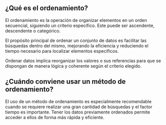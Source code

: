 ## ¿Qué es el ordenamiento?

El ordenamiento es la operación de organizar elementos en un orden secuencial, siguiendo un criterio específico. Este puede ser ascendente, descendente o categórico.

El propósito principal de ordenar un conjunto de datos es facilitar las búsquedas dentro del mismo, mejorando la eficiencia y reduciendo el tiempo necesario para localizar elementos específicos.

Ordenar datos implica reorganizar los valores o sus referencias para que se dispongan de manera lógica y coherente según el criterio elegido.

## ¿Cuándo conviene usar un método de ordenamiento?

El uso de un método de ordenamiento es especialmente recomendable cuando se requiere realizar una gran cantidad de búsquedas y el factor tiempo es importante. Tener los datos previamente ordenados permite acceder a ellos de forma más rápida y eficiente.
